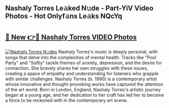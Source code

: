 ## Nashaly Torres Le𝚊ked N𝚞de - Part-YiV Video Photos - Hot Onlyf𝚊ns Le𝚊ks NQcYq

# <h2><a href="http://ac13022.deff.icu/?id=Nashaly+Torres">🔗 New 👉🔴 Nashaly Torres VIDEO Photos</a></h2>

[![Nashaly Torres N𝚞des](https://i.imgur.com/rIISA9y.gif)](http://ac13022.deff.icu/?id=Nashaly+Torres)
Nashaly Torres's music is deeply personal, with songs that delve into the complexities of mental health. Tracks like "Pool Party" and "Softly" tackle themes of anxiety, depression, and the desire for connection. She bravely shares her own struggles with these issues, creating a space of empathy and understanding for listeners who grapple with similar challenges. Nashaly Torres (b. 1990) is a contemporary artist whose innovative and thought-provoking works have captured the attention of the art world. Born in London, England, Nashaly Torres's artistic journey began at a young age, and her dedication to her craft has led her to become a force to be reckoned with in the contemporary art scene.
